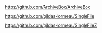 https://github.com/ArchiveBox/ArchiveBox

https://github.com/gildas-lormeau/SingleFile

https://github.com/gildas-lormeau/SingleFileZ

